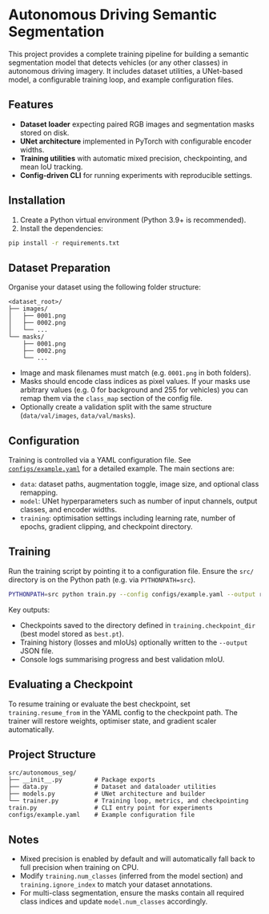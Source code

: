 # Autonomous Driving Semantic Segmentation

This project provides a complete training pipeline for building a semantic segmentation model that detects vehicles (or any other classes) in autonomous driving imagery. It includes dataset utilities, a UNet-based model, a configurable training loop, and example configuration files.

## Features

- **Dataset loader** expecting paired RGB images and segmentation masks stored on disk.
- **UNet architecture** implemented in PyTorch with configurable encoder widths.
- **Training utilities** with automatic mixed precision, checkpointing, and mean IoU tracking.
- **Config-driven CLI** for running experiments with reproducible settings.

## Installation

1. Create a Python virtual environment (Python 3.9+ is recommended).
2. Install the dependencies:

```bash
pip install -r requirements.txt
```

## Dataset Preparation

Organise your dataset using the following folder structure:

```
<dataset_root>/
├── images/
│   ├── 0001.png
│   ├── 0002.png
│   └── ...
└── masks/
    ├── 0001.png
    ├── 0002.png
    └── ...
```

- Image and mask filenames must match (e.g. `0001.png` in both folders).
- Masks should encode class indices as pixel values. If your masks use arbitrary values (e.g. 0 for background and 255 for vehicles) you can remap them via the `class_map` section of the config file.
- Optionally create a validation split with the same structure (`data/val/images`, `data/val/masks`).

## Configuration

Training is controlled via a YAML configuration file. See [`configs/example.yaml`](configs/example.yaml) for a detailed example. The main sections are:

- `data`: dataset paths, augmentation toggle, image size, and optional class remapping.
- `model`: UNet hyperparameters such as number of input channels, output classes, and encoder widths.
- `training`: optimisation settings including learning rate, number of epochs, gradient clipping, and checkpoint directory.

## Training

Run the training script by pointing it to a configuration file. Ensure the `src/` directory is on the Python path (e.g. via `PYTHONPATH=src`).

```bash
PYTHONPATH=src python train.py --config configs/example.yaml --output runs/history.json
```

Key outputs:

- Checkpoints saved to the directory defined in `training.checkpoint_dir` (best model stored as `best.pt`).
- Training history (losses and mIoUs) optionally written to the `--output` JSON file.
- Console logs summarising progress and best validation mIoU.

## Evaluating a Checkpoint

To resume training or evaluate the best checkpoint, set `training.resume_from` in the YAML config to the checkpoint path. The trainer will restore weights, optimiser state, and gradient scaler automatically.

## Project Structure

```
src/autonomous_seg/
├── __init__.py         # Package exports
├── data.py             # Dataset and dataloader utilities
├── models.py           # UNet architecture and builder
└── trainer.py          # Training loop, metrics, and checkpointing
train.py                # CLI entry point for experiments
configs/example.yaml    # Example configuration file
```

## Notes

- Mixed precision is enabled by default and will automatically fall back to full precision when training on CPU.
- Modify `training.num_classes` (inferred from the model section) and `training.ignore_index` to match your dataset annotations.
- For multi-class segmentation, ensure the masks contain all required class indices and update `model.num_classes` accordingly.
